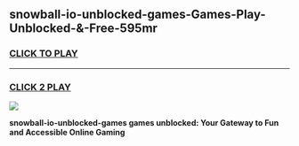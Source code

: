 
## snowball-io-unblocked-games-Games-Play-Unblocked-&-Free-595mr
<h3>
<a href="https://premium76.site?title=snowball-io-unblocked-games&ref=24A">CLICK TO PLAY</a></h3>
<hr>

<h3>
<a href="https://premium76.site?title=snowball-io-unblocked-games&ref=24A">CLICK 2 PLAY</a>
  
</h3>

<a href="https://premium76.site?title=snowball-io-unblocked-games&ref=24A"><img src="https://clearcache.store/games.png"></a>


**snowball-io-unblocked-games games unblocked: Your Gateway to Fun and Accessible Online Gaming**

